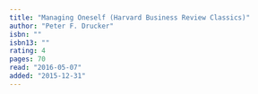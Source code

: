 ```yaml
---
title: "Managing Oneself (Harvard Business Review Classics)"
author: "Peter F. Drucker"
isbn: ""
isbn13: ""
rating: 4
pages: 70
read: "2016-05-07"
added: "2015-12-31"
---
```


